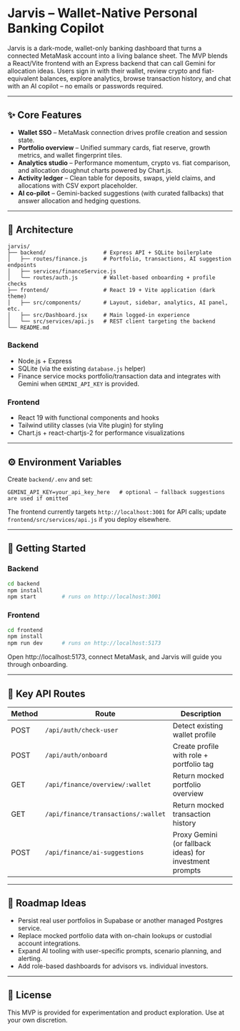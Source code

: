 # Jarvis – Wallet-Native Personal Banking Copilot

Jarvis is a dark-mode, wallet-only banking dashboard that turns a connected MetaMask account into a living balance sheet. The MVP blends a React/Vite frontend with an Express backend that can call Gemini for allocation ideas. Users sign in with their wallet, review crypto and fiat-equivalent balances, explore analytics, browse transaction history, and chat with an AI copilot – no emails or passwords required.

---

## ✨ Core Features
- **Wallet SSO** – MetaMask connection drives profile creation and session state.
- **Portfolio overview** – Unified summary cards, fiat reserve, growth metrics, and wallet fingerprint tiles.
- **Analytics studio** – Performance momentum, crypto vs. fiat comparison, and allocation doughnut charts powered by Chart.js.
- **Activity ledger** – Clean table for deposits, swaps, yield claims, and allocations with CSV export placeholder.
- **AI co-pilot** – Gemini-backed suggestions (with curated fallbacks) that answer allocation and hedging questions.

---

## 🧱 Architecture
```
jarvis/
├── backend/                  # Express API + SQLite boilerplate
│   ├── routes/finance.js     # Portfolio, transactions, AI suggestion endpoints
│   ├── services/financeService.js
│   └── routes/auth.js        # Wallet-based onboarding + profile checks
├── frontend/                 # React 19 + Vite application (dark theme)
│   ├── src/components/       # Layout, sidebar, analytics, AI panel, etc.
│   ├── src/Dashboard.jsx     # Main logged-in experience
│   └── src/services/api.js   # REST client targeting the backend
└── README.md
```

### Backend
- Node.js + Express
- SQLite (via the existing `database.js` helper)
- Finance service mocks portfolio/transaction data and integrates with Gemini when `GEMINI_API_KEY` is provided.

### Frontend
- React 19 with functional components and hooks
- Tailwind utility classes (via Vite plugin) for styling
- Chart.js + react-chartjs-2 for performance visualizations

---

## ⚙️ Environment Variables
Create `backend/.env` and set:

```env
GEMINI_API_KEY=your_api_key_here   # optional – fallback suggestions are used if omitted
```

The frontend currently targets `http://localhost:3001` for API calls; update `frontend/src/services/api.js` if you deploy elsewhere.

---

## 🚀 Getting Started

### Backend
```bash
cd backend
npm install
npm start        # runs on http://localhost:3001
```

### Frontend
```bash
cd frontend
npm install
npm run dev      # runs on http://localhost:5173
```

Open http://localhost:5173, connect MetaMask, and Jarvis will guide you through onboarding.

---

## 📡 Key API Routes
| Method | Route                                   | Description |
|--------|-----------------------------------------|-------------|
| POST   | `/api/auth/check-user`                  | Detect existing wallet profile |
| POST   | `/api/auth/onboard`                     | Create profile with role + portfolio tag |
| GET    | `/api/finance/overview/:wallet`         | Return mocked portfolio overview |
| GET    | `/api/finance/transactions/:wallet`     | Return mocked transaction history |
| POST   | `/api/finance/ai-suggestions`           | Proxy Gemini (or fallback ideas) for investment prompts |

---

## 🧭 Roadmap Ideas
- Persist real user portfolios in Supabase or another managed Postgres service.
- Replace mocked portfolio data with on-chain lookups or custodial account integrations.
- Expand AI tooling with user-specific prompts, scenario planning, and alerting.
- Add role-based dashboards for advisors vs. individual investors.

---

## 📄 License
This MVP is provided for experimentation and product exploration. Use at your own discretion.
